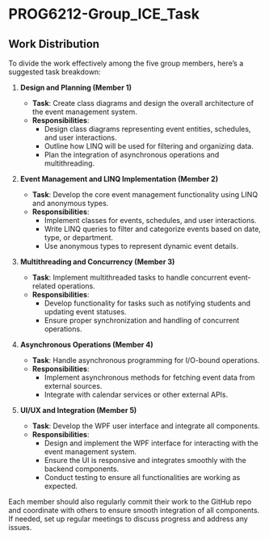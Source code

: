 # PROG6212-Group_ICE_Task

## Work Distribution
To divide the work effectively among the five group members, here’s a suggested task breakdown:

1. **Design and Planning (Member 1)**
   - **Task**: Create class diagrams and design the overall architecture of the event management system.
   - **Responsibilities**:
     - Design class diagrams representing event entities, schedules, and user interactions.
     - Outline how LINQ will be used for filtering and organizing data.
     - Plan the integration of asynchronous operations and multithreading.

2. **Event Management and LINQ Implementation (Member 2)**
   - **Task**: Develop the core event management functionality using LINQ and anonymous types.
   - **Responsibilities**:
     - Implement classes for events, schedules, and user interactions.
     - Write LINQ queries to filter and categorize events based on date, type, or department.
     - Use anonymous types to represent dynamic event details.

3. **Multithreading and Concurrency (Member 3)**
   - **Task**: Implement multithreaded tasks to handle concurrent event-related operations.
   - **Responsibilities**:
     - Develop functionality for tasks such as notifying students and updating event statuses.
     - Ensure proper synchronization and handling of concurrent operations.

4. **Asynchronous Operations (Member 4)**
   - **Task**: Handle asynchronous programming for I/O-bound operations.
   - **Responsibilities**:
     - Implement asynchronous methods for fetching event data from external sources.
     - Integrate with calendar services or other external APIs.

5. **UI/UX and Integration (Member 5)**
   - **Task**: Develop the WPF user interface and integrate all components.
   - **Responsibilities**:
     - Design and implement the WPF interface for interacting with the event management system.
     - Ensure the UI is responsive and integrates smoothly with the backend components.
     - Conduct testing to ensure all functionalities are working as expected.

Each member should also regularly commit their work to the GitHub repo and coordinate with others to ensure smooth integration of all components. If needed, set up regular meetings to discuss progress and address any issues.
